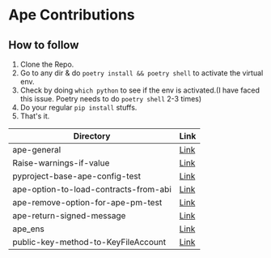 # Ape Contributions

## How to follow
1. Clone the Repo.
2. Go to any dir & do `poetry install && poetry shell` to activate the virtual env.
3. Check by doing `which python` to see if the env is activated.(I have faced this issue. Poetry needs to do `poetry shell` 2-3 times)
4. Do your regular `pip install` stuffs.
5. That's it.

| Directory | Link |
| --- | --- |
| ape-general | [Link](./ape-general) |
| Raise-warnings-if-value | [Link](./Raise-warnings-if-value) |
| pyproject-base-ape-config-test | [Link](./pyproject-base-ape-config-test) |
| ape-option-to-load-contracts-from-abi | [Link](./ape-option-to-load-contracts-from-abi) |
| ape-remove-option-for-ape-pm-test | [Link](./ape-remove-option-for-ape-pm-test) |
| ape-return-signed-message | [Link](./ape-return-signed-message) |
| ape_ens | [Link](./ape_ens) |
| public-key-method-to-KeyFileAccount | [Link](./public-key-method-to-KeyFileAccount) |
